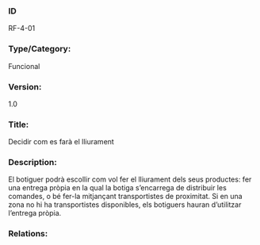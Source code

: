 ### ID
RF-4-01
### Type/Category:
Funcional
### Version:
1.0
### Title:
Decidir com es farà el lliurament
### Description:
El botiguer podrà escollir com vol fer el lliurament dels seus productes: fer una entrega pròpia en la qual la botiga s’encarrega de distribuir les comandes, o bé fer-la mitjançant transportistes de proximitat.
Si en una zona no hi ha transportistes disponibles, els botiguers hauran d’utilitzar l’entrega pròpia.
### Relations:
